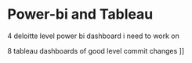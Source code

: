 # Power-bi and Tableau
4 deloitte level power bi dashboard i need to work on

8 tableau dashboards of good level
commit changes
]]
